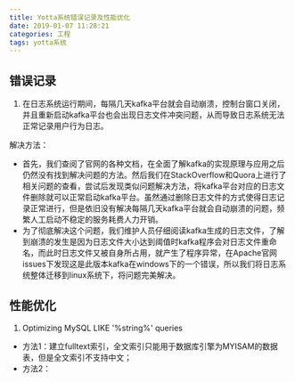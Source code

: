 ```yaml
---
title: Yotta系统错误记录及性能优化
date: 2019-01-07 11:28:21
categories: 工程
tags: yotta系统
---
```


## 错误记录
1. 在日志系统运行期间，每隔几天kafka平台就会自动崩溃，控制台窗口关闭，并且重新启动kafka平台也会出现日志文件冲突问题，从而导致日志系统无法正常记录用户行为日志。

解决方法：
- 首先，我们查阅了官网的各种文档，在全面了解kafka的实现原理与应用之后仍然没有找到解决问题的方法。然后我们在StackOverflow和Quora上进行了相关问题的查看，尝试后发现类似问题解决方法，将kafka平台对应的日志文件删除就可以正常启动kafka平台。虽然通过删除日志文件的方式使得日志记录正常进行，但是依旧没有解决每隔几天kafka平台就会自动崩溃的问题，频繁人工启动不稳定的服务耗费人力开销。
- 为了彻底解决这个问题，我们维护人员仔细阅读kafka生成的日志文件，了解到崩溃的发生是因为日志文件大小达到阈值时kafka程序会对日志文件重命名，而此时日志文件又被自身所占用，就产生了程序异常，在Apache官网issues下发现这是此版本kafka在windows下的一个错误，所以我们将日志系统整体迁移到linux系统下，将问题完美解决。

## 性能优化

1. Optimizing MySQL LIKE '%string%' queries
- 方法1：建立fulltext索引，全文索引只能用于数据库引擎为MYISAM的数据表，但是全文索引不支持中文；
- 方法2：
